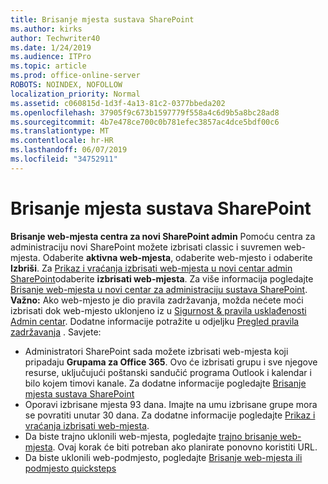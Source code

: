 ```yaml
---
title: Brisanje mjesta sustava SharePoint
ms.author: kirks
author: Techwriter40
ms.date: 1/24/2019
ms.audience: ITPro
ms.topic: article
ms.prod: office-online-server
ROBOTS: NOINDEX, NOFOLLOW
localization_priority: Normal
ms.assetid: c060815d-1d3f-4a13-81c2-0377bbeda202
ms.openlocfilehash: 37905f9c673b1597779f558a4c6d9b5a8bc28ad8
ms.sourcegitcommit: 4b7e478ce700c0b781efec3857ac4dce5bdf00c6
ms.translationtype: MT
ms.contentlocale: hr-HR
ms.lasthandoff: 06/07/2019
ms.locfileid: "34752911"
---
```

# <a name="delete-a-sharepoint-site"></a>Brisanje mjesta sustava SharePoint
**Brisanje web-mjesta centra za novi SharePoint admin** Pomoću centra za administraciju novi SharePoint možete izbrisati classic i suvremen web-mjesta. Odaberite **aktivna web-mjesta**, odaberite web-mjesto i odaberite **Izbriši**. Za [Prikaz i vraćanja izbrisati web-mjesta u novi centar admin SharePoint](https://docs.microsoft.com/sharepoint/view-and-restore-deleted-sites-in-new-admin-center)odaberite **izbrisati web-mjesta**. Za više informacija pogledajte [Brisanje web-mjesta u novi centar za administraciju sustava SharePoint](https://docs.microsoft.com/sharepoint/delete-site-collection#delete-a-site-in-the-new-sharepoint-admin-center).
**Važno:** Ako web-mjesto je dio pravila zadržavanja, možda nećete moći izbrisati dok web-mjesto uklonjeno iz u [Sigurnost &amp; pravila usklađenosti Admin centar](https://protection.office.com/?rfr=AdminCenter#/homepage). Dodatne informacije potražite u odjeljku [Pregled pravila zadržavanja](https://docs.microsoft.com/office365/securitycompliance/retention-policies#content-in-onedrive-accounts-and-sharepoint-sites) . Savjete:
- Administratori SharePoint sada možete izbrisati web-mjesta koji pripadaju **Grupama za Office 365**. Ovo će izbrisati grupu i sve njegove resurse, uključujući poštanski sandučić programa Outlook i kalendar i bilo kojem timovi kanale. Za dodatne informacije pogledajte [Brisanje mjesta sustava SharePoint](https://docs.microsoft.com/sharepoint/manage-sites-in-new-admin-center#delete-a-site)
- Oporavi izbrisane mjesta 93 dana. Imajte na umu izbrisane grupe mora se povratiti unutar 30 dana. Za dodatne informacije pogledajte [Prikaz i vraćanja izbrisati web-mjesta](https://docs.microsoft.com/sharepoint/view-and-restore-deleted-sites-in-new-admin-center).
- Da biste trajno uklonili web-mjesta, pogledajte [trajno brisanje web-mjesta](https://docs.microsoft.com/sharepoint/delete-site-collection#permanently-delete-a-site). Ovaj korak će biti potreban ako planirate ponovno koristiti URL. 
- Da biste uklonili web-podmjesto, pogledajte [Brisanje web-mjesta ili podmjesto quicksteps](https://support.office.com/article/Delete-a-SharePoint-site-or-subsite-bc37b743-0cef-475e-9a8c-8fc4d40179fb#__bkmkshortcut)
